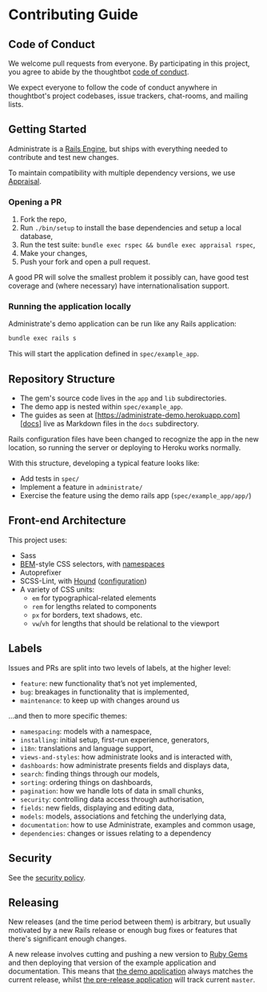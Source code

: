 # Contributing Guide

## Code of Conduct

We welcome pull requests from everyone. By participating in this project, you
agree to abide by the thoughtbot [code of conduct].

We expect everyone to follow the code of conduct anywhere in thoughtbot's
project codebases, issue trackers, chat-rooms, and mailing lists.

[code of conduct]: https://thoughtbot.com/open-source-code-of-conduct

## Getting Started

Administrate is a [Rails Engine][], but ships with everything needed to
contribute and test new changes.

To maintain compatibility with multiple dependency versions, we use
[Appraisal][].

[Rails Engine]: https://guides.rubyonrails.org/engines.html
[Appraisal]: https://github.com/thoughtbot/appraisal

### Opening a PR

1. Fork the repo,
2. Run `./bin/setup` to install the base dependencies and setup a local
   database,
3. Run the test suite: `bundle exec rspec && bundle exec appraisal rspec`,
4. Make your changes,
5. Push your fork and open a pull request.

A good PR will solve the smallest problem it possibly can, have good test
coverage and (where necessary) have internationalisation support.

### Running the application locally

Administrate's demo application can be run like any Rails application:

```sh
bundle exec rails s
```

This will start the application defined in `spec/example_app`.

## Repository Structure

* The gem's source code lives in the `app` and `lib` subdirectories.
* The demo app is nested within `spec/example_app`.
* The guides as seen at [https://administrate-demo.herokuapp.com][docs] live
  as Markdown files in the `docs` subdirectory.

Rails configuration files have been changed
to recognize the app in the new location,
so running the server or deploying to Heroku works normally.

With this structure, developing a typical feature looks like:

* Add tests in `spec/`
* Implement a feature in `administrate/`
* Exercise the feature using the demo rails app (`spec/example_app/app/`)

[docs]: https://administrate-demo.herokuapp.com

## Front-end Architecture

This project uses:

* Sass
* [BEM]-style CSS selectors, with [namespaces]
* Autoprefixer
* SCSS-Lint, with [Hound] ([configuration](.scss-lint.yml))
* A variety of CSS units:
  - `em` for typographical-related elements
  - `rem` for lengths related to components
  - `px` for borders, text shadows, etc.
  - `vw`/`vh` for lengths that should be relational to the viewport

[BEM]: http://csswizardry.com/2013/01/mindbemding-getting-your-head-round-bem-syntax/
[namespaces]: http://csswizardry.com/2015/03/more-transparent-ui-code-with-namespaces/
[Hound]: https://houndci.com/

## Labels

Issues and PRs are split into two levels of labels, at the higher level:

* `feature`: new functionality that’s not yet implemented,
* `bug`: breakages in functionality that is implemented,
* `maintenance`: to keep up with changes around us

…and then to more specific themes:

* `namespacing`: models with a namespace,
* `installing`: initial setup, first-run experience, generators,
* `i18n`: translations and language support,
* `views-and-styles`: how administrate looks and is interacted with,
* `dashboards`: how administrate presents fields and displays data,
* `search`: finding things through our models,
* `sorting`: ordering things on dashboards,
* `pagination`: how we handle lots of data in small chunks,
* `security`: controlling data access through authorisation,
* `fields`: new fields, displaying and editing data,
* `models`: models, associations and fetching the underlying data,
* `documentation`: how to use Administrate, examples and common usage,
* `dependencies`: changes or issues relating to a dependency

## Security

See the [security policy](./SECURITY.md).

## Releasing

New releases (and the time period between them) is arbitrary, but usually
motivated by a new Rails release or enough bug fixes or features that
there's significant enough changes.

A new release involves cutting and pushing a new version to [Ruby Gems][] and
then deploying that version of the example application and documentation. This
means that [the demo application][demo] always matches the current release,
whilst [the pre-release application][pre-release] will track current `master`.

[Ruby Gems]: https://rubygems.org/gems/administrate
[demo]: https://administrate-demo.herokuapp.com/
[pre-release]: https://administrate-demo-prerelease.herokuapp.com/
